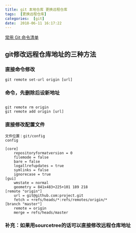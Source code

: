 ```yaml
---
title: git 本地仓库 更换远程仓库
tags:  [更换远程仓库]
categories:  [git]
date:  2018-06-11 16:17:22
---
```


[常用 Git 命令清单](http://www.ruanyifeng.com/blog/2015/12/git-cheat-sheet.html)


## git修改远程仓库地址的三种方法

### 直接命令修改

```
git remote set-url origin [url]
```

### 命令，先删除后设新地址
```

git remote rm origin 
git remote add origin [url]
```

### 直接修改配置文件

```
文件位置：git/config 
config

[core]
    repositoryformatversion = 0
    filemode = false
    bare = false
    logallrefupdates = true
    symlinks = false
    ignorecase = true
[gui]
    wmstate = normal
    geometry = 841x483+225+101 189 218
[remote "origin"]
    url = git@github.com:project.git
    fetch = +refs/heads/*:refs/remotes/origin/*
[branch "master"]
    remote = origin
    merge = refs/heads/master
```

### 补充：如果用sourcetree的话可以直接修改远程仓库地址

